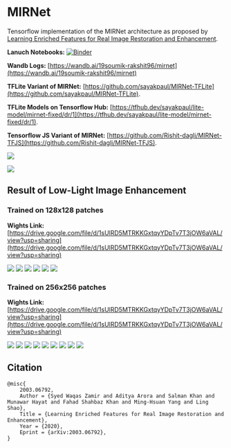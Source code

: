 # MIRNet

Tensorflow implementation of the MIRNet architecture as proposed by [Learning Enriched Features for Real Image
Restoration and Enhancement](https://arxiv.org/pdf/2003.06792v2.pdf).

**Lanuch Notebooks:** [![Binder](https://mybinder.org/badge_logo.svg)](https://mybinder.org/v2/gh/soumik12345/MIRNet/HEAD)

**Wandb Logs:** [https://wandb.ai/19soumik-rakshit96/mirnet](https://wandb.ai/19soumik-rakshit96/mirnet)

**TFLite Variant of MIRNet:** [https://github.com/sayakpaul/MIRNet-TFLite](https://github.com/sayakpaul/MIRNet-TFLite).

**TFLite Models on Tensorflow Hub:** [https://tfhub.dev/sayakpaul/lite-model/mirnet-fixed/dr/1](https://tfhub.dev/sayakpaul/lite-model/mirnet-fixed/dr/1).

**Tensorflow JS Variant of MIRNet:** [https://github.com/Rishit-dagli/MIRNet-TFJS](https://github.com/Rishit-dagli/MIRNet-TFJS).

![](./assets/mirnet_architecture.png)

![](./assets/lol_results.gif)

## Result of Low-Light Image Enhancement

### Trained on 128x128 patches

**Wights Link:** [https://drive.google.com/file/d/1sUlRD5MTRKKGxtqyYDpTv7T3jOW6aVAL/view?usp=sharing](https://drive.google.com/file/d/1sUlRD5MTRKKGxtqyYDpTv7T3jOW6aVAL/view?usp=sharing)

![](./assets/lol/example_10.png)
![](./assets/lol/example_11.png)
![](./assets/lol/example_9.png)
![](./assets/lol/example_1.png)
![](./assets/lol/example_2.png)
![](./assets/lol/example_3.png)

### Trained on 256x256 patches

**Wights Link:** [https://drive.google.com/file/d/1sUlRD5MTRKKGxtqyYDpTv7T3jOW6aVAL/view?usp=sharing](https://drive.google.com/file/d/1sUlRD5MTRKKGxtqyYDpTv7T3jOW6aVAL/view?usp=sharing)

![](./assets/lol/example_12.png)
![](./assets/lol/example_13.png)
![](./assets/lol/example_15.png)
![](./assets/lol/example_18.png)
![](./assets/lol/example_19.png)
![](./assets/lol/example_21.png)
![](./assets/lol/example_25.png)
![](./assets/lol/example_26.png)
![](./assets/lol/example_27.png)

## Citation

```
@misc{
    2003.06792,
    Author = {Syed Waqas Zamir and Aditya Arora and Salman Khan and Munawar Hayat and Fahad Shahbaz Khan and Ming-Hsuan Yang and Ling Shao},
    Title = {Learning Enriched Features for Real Image Restoration and Enhancement},
    Year = {2020},
    Eprint = {arXiv:2003.06792},
}
```
